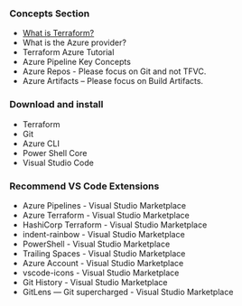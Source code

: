 ### Concepts Section

-	[What is Terraform?](https://www.terraform.io/intro/index.html)
-	What is the Azure provider? 
-	Terraform Azure Tutorial
-	Azure Pipeline Key Concepts
-	Azure Repos - Please focus on Git and not TFVC.
-	Azure Artifacts – Please focus on Build Artifacts.

### Download and install

-	Terraform
-	Git 
-	Azure CLI 
-	Power Shell Core
-	Visual Studio Code 

### Recommend VS Code Extensions
-	Azure Pipelines - Visual Studio Marketplace
-	Azure Terraform - Visual Studio Marketplace
-	HashiCorp Terraform - Visual Studio Marketplace
-	indent-rainbow - Visual Studio Marketplace
-	PowerShell - Visual Studio Marketplace
-	Trailing Spaces - Visual Studio Marketplace
-	Azure Account - Visual Studio Marketplace
-	vscode-icons - Visual Studio Marketplace
-	Git History - Visual Studio Marketplace
-	GitLens — Git supercharged - Visual Studio Marketplace
